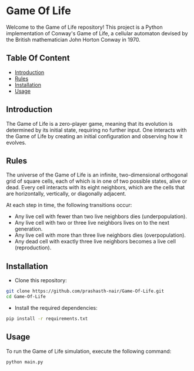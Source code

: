 
# Game Of Life

Welcome to the Game of Life repository! This project is a Python implementation of Conway's Game of Life, a cellular automaton devised by the British mathematician John Horton Conway in 1970.

## Table Of Content

- [Introduction](##Introduction)
- [Rules](##Rules)
- [Installation](##Installation)
- [Usage](#Usage)

## Introduction

The Game of Life is a zero-player game, meaning that its evolution is determined by its initial state, requiring no further input. One interacts with the Game of Life by creating an initial configuration and observing how it evolves.

## Rules
The universe of the Game of Life is an infinite, two-dimensional orthogonal grid of square cells, each of which is in one of two possible states, alive or dead. Every cell interacts with its eight neighbors, which are the cells that are horizontally, vertically, or diagonally adjacent.

At each step in time, the following transitions occur:

- Any live cell with fewer than two live neighbors dies (underpopulation).
- Any live cell with two or three live neighbors lives on to the next generation.
- Any live cell with more than three live neighbors dies (overpopulation).
- Any dead cell with exactly three live neighbors becomes a live cell (reproduction).
## Installation

- Clone this repository:

```bash
git clone https://github.com/prashasth-nair/Game-Of-Life.git
cd Game-Of-Life
```

- Install the required dependencies:

```bash
pip install -r requirements.txt
```

    
## Usage
To run the Game of Life simulation, execute the following command:

```bash
python main.py
```


